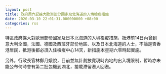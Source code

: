 ```yaml
---
layout: post
title: 政府周六起擴大歐洲部分國家及北海道的入境檢疫措施
date: 2020-03-10 22:01:31.000000000 +08:00
categories: rss
---
```


特區政府擴大對歐洲部份國家及日本北海道的入境檢疫措施，抵港前14日內曾到意大利全國，法國、德國及西班牙部份地區、以及日本北海道的人士，不論是否香港居民，抵港後都必須入住檢疫中心14天，新措施本星期六零時起實施。

另外，行政長官林鄭月娥說，目前並無計劃放寬現時內地的出入境限制，暫時亦未能公布何時會有第二批包機到湖北，接載滯留港人回港。
